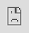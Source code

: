 ```yaml
---
title: Bitcoin Transaction Fees
post_status: publish
featured_image: /_images/BitcoinTransactionFees.jpeg
---
```


<iframe src="https://player.vimeo.com/video/843671848?badge=0&amp;autopause=0&amp;player_id=0&amp;app_id=58479" frameborder="0" allow="autoplay; fullscreen; picture-in-picture" allowfullscreen style="position:absolute;top:0;left:0;width:100%;height:100%;" title="074 Bitcoin Transaction Fees"></iframe>

<div style="margin-bottom:30px;"></div>

## Additional Information
* Learn more about transactions in [my talk from the IDBC2023](https://my.cracktheorange.com/deep-dive_what-is-bitcoin-txs-mining/)
* Check your transactions and current fees in the block explorer: [Mempool.space](https://mempool.space)

## Transcript

Okay, now let's talk about the topic of transaction fees in Bitcoin. It's funny, when I came into the Bitcoin space at the beginning, everyone was speaking about how cheap Bitcoin transactions are, and I really thought that you don't need to pay a fee on it. I don't know why I came to that conclusion, but it's wrong. Now, I want to give you some tips on reducing transaction fees and how it all works. 

If you're looking up a Bitcoin block explorer, like mempool.space, it shows you the upcoming blocks and the blocks that have been mined in the last minutes. And here you can see a real time view of unconfirmed transactions. You can see those on the left hand side. So here at the middle, it's the distinction between mined blocks, and blocks and transactions that are in the mempool. So as you can see here, we had a little bit of congestion. 112 blocks are waiting to be mined. The next thing that you can see is here the average of transaction fees that you have to pay. With low priority means the lower the transaction fee, the slower the transaction will be mined. Why? Because Bitcoin miners are profit-orientated, that means they are looking into the transactions in the mempool and decide to take those with the highest transaction fees into their blocks first. So that's why if you pay higher transaction fees, you are basically in the high priority area, meaning the higher the amount of fee you are willing to pay, the faster your payment will be. As you can see, here is the number of unconfirmed transactions at that moment in time. 

And why do we need transaction fees in the first place? Because as you've learned before, in the year around 2140, after a lot of halving, there will be no block reward anymore, meaning the miners will not get new bitcoin because there will be no more bitcoin issued. The 21 million limit will have been reached at that time, meaning that the miners lose a big part of their income. And as mining is such a profound and important part of the Bitcoin network, because it basically secures all the funds in Bitcoin and the whole Bitcoin network, it's important that the miners also receive money for their work in the future. And that's why there are transaction fees. 

So in your self-custody wallet, you can decide yourself how high you want to set the fee. The wallet will show you a screen where it estimates the time until the transaction will be mined. These are like, you know, you can't really trust them because the situation can change very fast. They are doing an estimate on when your transaction will be mined according to the fee you are setting. But it might be that the next minute, someone comes around and is sending, I don't know, a thousand transactions for a very high fee and then the estimated time of arrival basically is wrong again. So that's all always just an estimate. And as I said before, the higher the fee, the faster the transaction will be settled. You can also set a custom amount of fee, and the lowest custom amount that you can set is 1 satoshi/byte. So if you think you don't need the money immediately in your wallet or something, then you can set a low transaction fee. 

And it's also important to note that the amount of fee you are paying for a Bitcoin transaction is not depending on the amount you're sending. It's not like in the banking system. When you send a high amount, you will pay high fees. You can send, I say like a value of $5 in bitcoin. You can also send a value of 5 billion euros in bitcoin and you will pay the same transaction fee because the transaction fees in Bitcoin are derived from the data size of your transaction.
